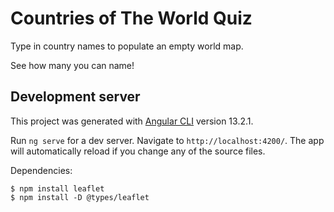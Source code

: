 
# Countries of The World Quiz

Type in country names to populate an empty world map.

See how many you can name!

## Development server

This project was generated with [Angular CLI](https://github.com/angular/angular-cli) version 13.2.1.

Run `ng serve` for a dev server. Navigate to `http://localhost:4200/`. The app will automatically reload if you change any of the source files.

Dependencies:

```
$ npm install leaflet
$ npm install -D @types/leaflet
```
